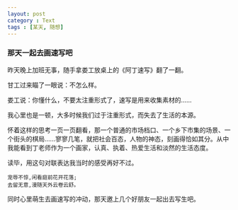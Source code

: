 ```yaml
---
layout: post
category : Text
tags : [某天, 随想]
---
```

### 那天一起去画速写吧

昨天晚上加班无事，随手拿娄工放桌上的《阿丁速写》翻了一翻。

甘工过来瞄了一眼说：不怎么样。

娄工说：你懂什么，不要太注重形式了，速写是用来收集素材的……

我心里也是一顿，大多时候我们过于注重形式，而失去了生活的本源。

怀着这样的思考一页一页翻看，那一个普通的市场档口、一个乡下市集的场景、一个街头的棋局……寥寥几笔，就把社会百态，人物的神态，刻画得恰如其分。从中我能看到丁老师作为一个画家，认真、执着、热爱生活和淡然的生活态度。

读毕，用这句对联表达我当时的感受再好不过。

	宠辱不惊,闲看庭前花开花落; 
	去留无意,漫随天外云卷云舒。

同时心里萌生去画速写的冲动，那天邀上几个好朋友一起出去写生吧。